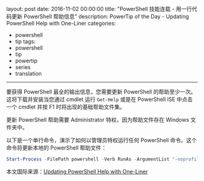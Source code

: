 layout: post
date: 2016-11-02 00:00:00
title: "PowerShell 技能连载 - 用一行代码更新 PowerShell 帮助信息"
description: PowerTip of the Day - Updating PowerShell Help with One-Liner
categories:
- powershell
- tip
tags:
- powershell
- tip
- powertip
- series
- translation
---
要获得 PowerShell 最全的输出信息，您需要更新 PowerShell 的帮助至少一次。这将下载并安装当您通过 cmdlet 运行 `Get-Help` 或是在 PowerShell ISE 中点击一个 cmdlet 并按 F1 时将出现的基础帮助文件集。

更新 PowerShell 帮助需要 Administrator 特权，因为帮助文件存在 Windows 文件夹中。

以下是一个单行命令，演示了如何以管理员特权运行任何 PowerShell 命令。这个命令将更新本地的 PowerShell 帮助文件：

```powershell
Start-Process -FilePath powershell -Verb RunAs -ArgumentList "-noprofile -command Update-Help -UICulture en-us  -Force"
```

<!--more-->
本文国际来源：[Updating PowerShell Help with One-Liner](http://community.idera.com/powershell/powertips/b/tips/posts/updating-powershell-help-with-one-liner)
